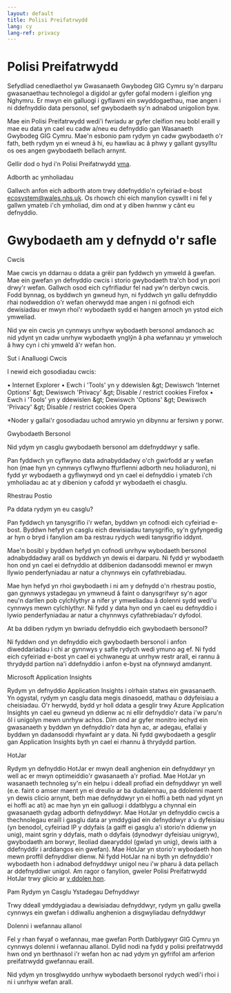 ```yaml
---
layout: default
title: Polisi Preifatrwydd
lang: cy
lang-ref: privacy
---
```

# Polisi Preifatrwydd

Sefydliad cenedlaethol yw Gwasanaeth Gwybodeg GIG Cymru sy&#39;n darparu gwasanaethau technolegol a digidol ar gyfer gofal modern i gleifion yng Nghymru. Er mwyn ein galluogi i gyflawni ein swyddogaethau, mae angen i ni ddefnyddio data personol, sef gwybodaeth sy&#39;n adnabod unigolion byw.

Mae ein Polisi Preifatrwydd wedi&#39;i fwriadu ar gyfer cleifion neu bobl eraill y mae eu data yn cael eu cadw a/neu eu defnyddio gan Wasanaeth Gwybodeg GIG Cymru. Mae&#39;n esbonio pam rydym yn cadw gwybodaeth o&#39;r fath, beth rydym yn ei wneud â hi, eu hawliau ac â phwy y gallant gysylltu os oes angen gwybodaeth bellach arnynt.

Gellir dod o hyd i&#39;n Polisi Preifatrwydd [yma](https://developer.nhs.wales/cy/polisi-preifatrwydd).

 Adborth ac ymholiadau

Gallwch anfon eich adborth atom trwy ddefnyddio&#39;n cyfeiriad e-bost ecosystem@wales.nhs.uk. Os rhowch chi eich manylion cyswllt i ni fel y gallwn ymateb i&#39;ch ymholiad, dim ond at y diben hwnnw y cânt eu defnyddio.

# Gwybodaeth am y defnydd o&#39;r safle

Cwcis

Mae cwcis yn ddarnau o ddata a grëir pan fyddwch yn ymweld â gwefan. Mae ein gwefan yn defnyddio cwcis i storio gwybodaeth tra&#39;ch bod yn pori drwy&#39;r wefan. Gallwch osod eich cyfrifiadur fel nad yw&#39;n derbyn cwcis. Fodd bynnag, os byddwch yn gwneud hyn, ni fyddwch yn gallu defnyddio rhai nodweddion o&#39;r wefan oherwydd mae angen i ni gofnodi eich dewisiadau er mwyn rhoi&#39;r wybodaeth sydd ei hangen arnoch yn ystod eich ymweliad.

Nid yw ein cwcis yn cynnwys unrhyw wybodaeth bersonol amdanoch ac nid ydynt yn cadw unrhyw wybodaeth ynglŷn â pha wefannau yr ymweloch â hwy cyn i chi ymweld â&#39;r wefan hon.

Sut i Analluogi Cwcis

I newid eich gosodiadau cwcis:

 • Internet Explorer
 • Ewch i &#39;Tools&#39; yn y ddewislen \&gt; Dewiswch &#39;Internet Options&#39; \&gt; Dewiswch &#39;Privacy&#39; \&gt; Disable / restrict cookies
 Firefox
 • Ewch i &#39;Tools&#39; yn y ddewislen \&gt; Dewiswch &#39;Options&#39; \&gt; Dewiswch &#39;Privacy&#39; \&gt; Disable / restrict cookies
 Opera

 \*Noder y gallai&#39;r gosodiadau uchod amrywio yn dibynnu ar fersiwn y porwr.

Gwybodaeth Bersonol

Nid ydym yn casglu gwybodaeth bersonol am ddefnyddwyr y safle.

 Pan fyddwch yn cyflwyno data adnabyddadwy o&#39;ch gwirfodd ar y wefan hon (mae hyn yn cynnwys cyflwyno ffurflenni adborth neu holiaduron), ni fydd yr wybodaeth a gyflwynwyd ond yn cael ei defnyddio i ymateb i&#39;ch ymholiadau ac at y dibenion y cafodd yr wybodaeth ei chasglu.

Rhestrau Postio

Pa ddata rydym yn eu casglu?

Pan fyddwch yn tanysgrifio i&#39;r wefan, byddwn yn cofnodi eich cyfeiriad e-bost. Byddwn hefyd yn casglu eich dewisiadau tanysgrifio, sy&#39;n gyfyngedig ar hyn o bryd i fanylion am ba restrau rydych wedi tanysgrifio iddynt.

Mae&#39;n bosibl y byddwn hefyd yn cofnodi unrhyw wybodaeth bersonol adnabyddadwy arall os byddwch yn dewis ei darparu. Ni fydd yr wybodaeth hon ond yn cael ei defnyddio at ddibenion dadansoddi mewnol er mwyn llywio penderfyniadau ar natur a chynnwys ein cyfathrebiadau.

Mae hyn hefyd yn rhoi gwybodaeth i ni am y defnydd o&#39;n rhestrau postio, gan gynnwys ystadegau yn ymwneud â faint o danysgrifwyr sy&#39;n agor neu&#39;n darllen pob cylchlythyr a nifer yr ymweliadau â dolenni sydd wedi&#39;u cynnwys mewn cylchlythyr. Ni fydd y data hyn ond yn cael eu defnyddio i lywio penderfyniadau ar natur a chynnwys cyfathrebiadau&#39;r dyfodol.

At ba ddiben rydym yn bwriadu defnyddio eich gwybodaeth bersonol?

Ni fyddwn ond yn defnyddio eich gwybodaeth bersonol i anfon diweddariadau i chi ar gynnwys y safle rydych wedi ymuno ag ef. Ni fydd eich cyfeiriad e-bost yn cael ei ychwanegu at unrhyw restr arall, ei rannu â thrydydd partïon na&#39;i ddefnyddio i anfon e-byst na ofynnwyd amdanynt.

Microsoft Application Insights

Rydym yn defnyddio Application Insights i olrhain statws ein gwasanaeth. Yn ogystal, rydym yn casglu data megis dinasoedd, mathau o ddyfeisiau a cheisiadau. O&#39;r herwydd, bydd yr holl ddata a gesglir trwy Azure Application Insights yn cael eu gwneud yn ddienw ac ni ellir defnyddio&#39;r data i&#39;w paru&#39;n ôl i unigolyn mewn unrhyw achos. Dim ond ar gyfer monitro iechyd ein gwasanaeth y byddwn yn defnyddio&#39;r data hyn ac, ar adegau, efallai y byddwn yn dadansoddi rhywfaint ar y data. Ni fydd gwybodaeth a gesglir gan Application Insights byth yn cael ei rhannu â thrydydd partïon.

HotJar

Rydym yn defnyddio HotJar er mwyn deall anghenion ein defnyddwyr yn well ac er mwyn optimeiddio&#39;r gwasanaeth a&#39;r profiad. Mae HotJar yn wasanaeth technoleg sy&#39;n ein helpu i ddeall profiad ein defnyddwyr yn well (e.e. faint o amser maent yn ei dreulio ar ba dudalennau, pa ddolenni maent yn dewis clicio arnynt, beth mae defnyddwyr yn ei hoffi a beth nad ydynt yn ei hoffi ac ati) ac mae hyn yn ein galluogi i ddatblygu a chynnal ein gwasanaeth gydag adborth defnyddwyr. Mae HotJar yn defnyddio cwcis a thechnolegau eraill i gasglu data ar ymddygiad ein defnyddwyr a&#39;u dyfeisiau (yn benodol, cyfeiriad IP y ddyfais (a gaiff ei gasglu a&#39;i storio&#39;n ddienw yn unig), maint sgrin y ddyfais, math o ddyfais (dynodwyr dyfeisiau unigryw), gwybodaeth am borwyr, lleoliad daearyddol (gwlad yn unig), dewis iaith a ddefnyddir i arddangos ein gwefan). Mae HotJar yn storio&#39;r wybodaeth hon mewn proffil defnyddiwr dienw. Ni fydd HotJar na ni byth yn defnyddio&#39;r wybodaeth hon i adnabod defnyddwyr unigol neu i&#39;w pharu â data pellach ar ddefnyddiwr unigol. Am ragor o fanylion, gweler Polisi Preifatrwydd HotJar trwy glicio ar [y ddolen hon](https://developer.nhs.wales/cy/polisi-preifatrwydd).

Pam Rydym yn Casglu Ystadegau Defnyddwyr

Trwy ddeall ymddygiadau a dewisiadau defnyddwyr, rydym yn gallu gwella cynnwys ein gwefan i ddiwallu anghenion a disgwyliadau defnyddwyr

Dolenni i wefannau allanol

Fel y rhan fwyaf o wefannau, mae gwefan Porth Datblygwyr GIG Cymru yn cynnwys dolenni i wefannau allanol. Dylid nodi na fydd y polisi preifatrwydd hwn ond yn berthnasol i&#39;r wefan hon ac nad ydym yn gyfrifol am arferion preifatrwydd gwefannau eraill.

Nid ydym yn trosglwyddo unrhyw wybodaeth bersonol rydych wedi&#39;i rhoi i ni i unrhyw wefan arall.